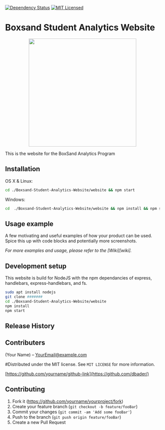 <!--[![NPM Version][npm-image]][npm-url]
[![Build Status][travis-image]][travis-url]-->
<!-- These fancy tags are not setup correctly. They are reflecting someone else's repo :( -->
[![Dependency Status](https://img.shields.io/david/nodejs/nodejs.org.svg)](https://david-dm.org/nodejs/nodejs.org)
[![MIT Licensed](https://img.shields.io/badge/license-MIT-blue.svg)](LICENSE)
# Boxsand Student Analytics Website

<span style="display:block;text-align:center"><div style="text-align:center"><img src ="http://oregonstate.edu/dept/ncs/lifeatosu/wp-content/uploads/2017/04/logofeat.jpg" width=350px; /></div></span>



This is the website for the BoxSand Analytics Program 

## Installation

OS X & Linux:

```sh
cd ./Boxsand-Student-Analytics-Website/website && npm start
```

Windows:

```sh
cd  ./Boxsand-Student-Analytics-Website/website && npm install && npm start
```

## Usage example

A few motivating and useful examples of how your product can be used. Spice this up with code blocks and potentially more screenshots.

_For more examples and usage, please refer to the [Wiki][wiki]._

## Development setup

This website is build for NodeJS with the npm dependancies of express, handlebars, express-handlebars, and fs.

```sh
sudo apt install nodejs
git clone #######
cd ./Boxsand-Student-Analytics-Website/website
npm install
npm start
```

## Release History



## Contributers

(Your Name) – YourEmail@example.com

#Distributed under the MIT license. See ``MIT LICENSE`` for more information.

[https://github.com/yourname/github-link](https://github.com/dbader/)

## Contributing

1. Fork it (<https://github.com/yourname/yourproject/fork>)
2. Create your feature branch (`git checkout -b feature/fooBar`)
3. Commit your changes (`git commit -am 'Add some fooBar'`)
4. Push to the branch (`git push origin feature/fooBar`)
5. Create a new Pull Request


<!--
 Markdown link & img dfn's
[npm-image]: https://img.shields.io/npm/v/datadog-metrics.svg?style=flat-square
[npm-url]: https://npmjs.org/package/datadog-metrics
[npm-downloads]: https://img.shields.io/npm/dm/datadog-metrics.svg?style=flat-square
[travis-image]: https://img.shields.io/travis/dbader/node-datadog-metrics/master.svg?style=flat-square
[travis-url]: https://travis-ci.org/dbader/node-datadog-metrics
[wiki]: https://github.com/yourname/yourproject/wiki
-->
